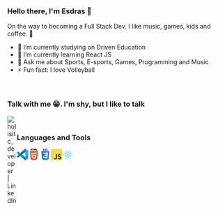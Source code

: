 ### Hello there, I'm Esdras  👋


On the way to becoming a Full Stack Dev. I like music, games, kids and coffee. :slightly_smiling_face:

- 🔭 I’m currently studying on Driven Education
- 🌱 I’m currently learning React JS
- 💬 Ask me about Sports, E-sports, Games, Programming and Music
- ⚡ Fun fact: I love Volleyball

<br>

### Talk with me :grin:. I'm shy, but I like to talk
  <a href="https://www.linkedin.com/in/esdras-antero-2b5501247/"><img align="left" alt="holisitc_developer | LinkedIn" width="22px" src="https://cdn.jsdelivr.net/npm/simple-icons@v3/icons/linkedin.svg"/></a>

<br>

### Languages and Tools
<img align="left" alt="Visual Studio Code" width="26px" src="https://raw.githubusercontent.com/github/explore/80688e429a7d4ef2fca1e82350fe8e3517d3494d/topics/visual-studio-code/visual-studio-code.png" />
<img align="left" alt="HTML5" width="26px" src="https://raw.githubusercontent.com/github/explore/80688e429a7d4ef2fca1e82350fe8e3517d3494d/topics/html/html.png" />
<img align="left" alt="CSS3" width="26px" src="https://raw.githubusercontent.com/github/explore/80688e429a7d4ef2fca1e82350fe8e3517d3494d/topics/css/css.png" />
<img align="left" alt="JavaScript" width="26px" src="https://raw.githubusercontent.com/github/explore/80688e429a7d4ef2fca1e82350fe8e3517d3494d/topics/javascript/javascript.png" />
<img align="left" alt="React" width="26px" src="https://raw.githubusercontent.com/github/explore/80688e429a7d4ef2fca1e82350fe8e3517d3494d/topics/react/react.png" />
